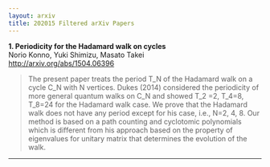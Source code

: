 ```yaml
---
layout: arxiv
title: 202015 Filtered arXiv Papers
---
```


**1.    Periodicity for the Hadamard walk on cycles**  
Norio Konno, Yuki Shimizu, Masato Takei  
http://arxiv.org/abs/1504.06396  
<blockquote>
<p>
The present paper treats the period T_N of the Hadamard walk on a cycle C_N with N vertices. Dukes (2014) considered the periodicity of more general quantum walks on C_N and showed T_2 =2, T_4=8, T_8=24 for the Hadamard walk case. We prove that the Hadamard walk does not have any period except for his case, i.e., N=2, 4, 8. Our method is based on a path counting and cyclotomic polynomials which is different from his approach based on the property of eigenvalues for unitary matrix that determines the evolution of the walk.
</p>
</blockquote>

------

